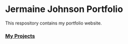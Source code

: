 # Jermaine Johnson Portfolio
This respository contains my portfolio website.

<h3>

[My Projects](./projects.md)

<h3>

